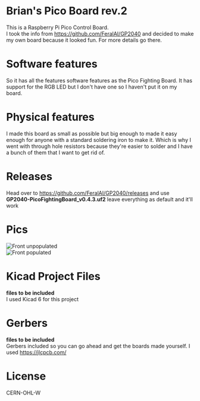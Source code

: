 # Brian's Pico Board rev.2
This is a Raspberry Pi Pico Control Board. <br />
I took the info from https://github.com/FeralAI/GP2040 and decided to make my own board because it looked fun. For more details go there.

# Software features
So it has all the features software features as the Pico Fighting Board. It has support for the RGB LED but I don't have one so I haven't put it on my board.

# Physical features
I made this board as small as possible but big enough to made it easy enough for anyone with a standard soldering iron to make it. Which is why I went with through hole resistors because they're easier to solder and I have a bunch of them that I want to get rid of.

# Releases
Head over to https://github.com/FeralAI/GP2040/releases and use **GP2040-PicoFightingBoard_v0.4.3.uf2** leave everything as default and it'll work

# Pics
![Front unpopulated](https://github.com/lancebukkake/brian-pico-board/blob/main/images/front1.png) <br />
![Front populated](https://github.com/lancebukkake/brian-pico-board/blob/main/images/front2.png)

# Kicad Project Files
**files to be included** <br />
I used Kicad 6 for this project

# Gerbers
**files to be included** <br />
Gerbers included so you can go ahead and get the boards made yourself. I used https://jlcpcb.com/

# License
CERN-OHL-W
